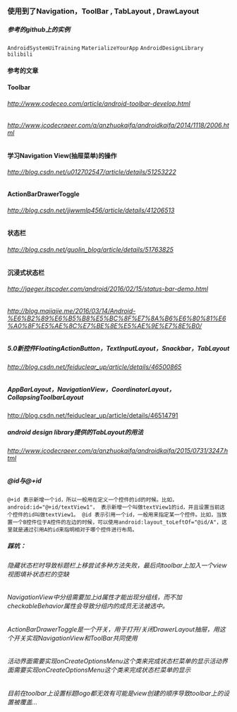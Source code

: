 ### 使用到了Navigation，ToolBar , TabLayout , DrawLayout
##### 参考的github上的实例
`AndroidSystemUiTraining`
`MaterializeYourApp`
`AndroidDesignLibrary`
`bilibili`
#### 参考的文章
#### Toolbar
###### http://www.codeceo.com/article/android-toolbar-develop.html 
###### http://www.jcodecraeer.com/a/anzhuokaifa/androidkaifa/2014/1118/2006.html
#### 学习Navigation View(抽屉菜单)的操作
###### http://blog.csdn.net/u012702547/article/details/51253222
#### ActionBarDrawerToggle
###### http://blog.csdn.net/jjwwmlp456/article/details/41206513
#### 状态栏
###### http://blog.csdn.net/guolin_blog/article/details/51763825
#### 沉浸式状态栏
###### http://jaeger.itscoder.com/android/2016/02/15/status-bar-demo.html
###### http://blog.majiajie.me/2016/03/14/Android-%E6%B2%89%E6%B5%B8%E5%BC%8F%E7%8A%B6%E6%80%81%E6%A0%8F%E5%AE%8C%E7%BE%8E%E5%AE%9E%E7%8E%B0/
##### 5.0新控件FloatingActionButton，TextInputLayout，Snackbar，TabLayout 
###### http://blog.csdn.net/feiduclear_up/article/details/46500865
##### AppBarLayout，NavigationView，CoordinatorLayout，CollapsingToolbarLayout
http://blog.csdn.net/feiduclear_up/article/details/46514791
##### android design library提供的TabLayout的用法 
###### http://www.jcodecraeer.com/a/anzhuokaifa/androidkaifa/2015/0731/3247.html

##### @id与@+id
`@+id
表示新增一个id，所以一般用在定义一个控件的id的时候。比如，android:id="@+id/textView1"，
表示新增一个叫做textView1的id，并且设置当前这个控件的id叫做textView1。
@id
表示引用一个id，一般用来指定某一个控件。比如，当放置一个B控件位于A控件的左边的时候，可以使用android:layout_toLeftOf="@id/A"，这里就是通过引用A的id来指明相对于哪个控件进行布局。`

##### 踩坑：
###### 隐藏状态栏时导致标题栏上移尝试多种方法失败，最后向toolbar上加入一个view视图填补状态栏的空缺
###### NavigationView中分组需要加上id属性才能出现分组线，而不加checkableBehavior属性会导致分组内的成员无法被选中。
###### ActionBarDrawerToggle是一个开关，用于打开/关闭DrawerLayout抽屉，用这个开关实现NavigationView和ToolBar共同使用
###### 活动界面需要实现onCreateOptionsMenu这个类来完成状态栏菜单的显示活动界面需要实现onCreateOptionsMenu这个类来完成状态栏菜单的显示
###### 目前在toolbar上设置标题logo都无效有可能是view创建的顺序导致toolbar上的设置被覆盖...

